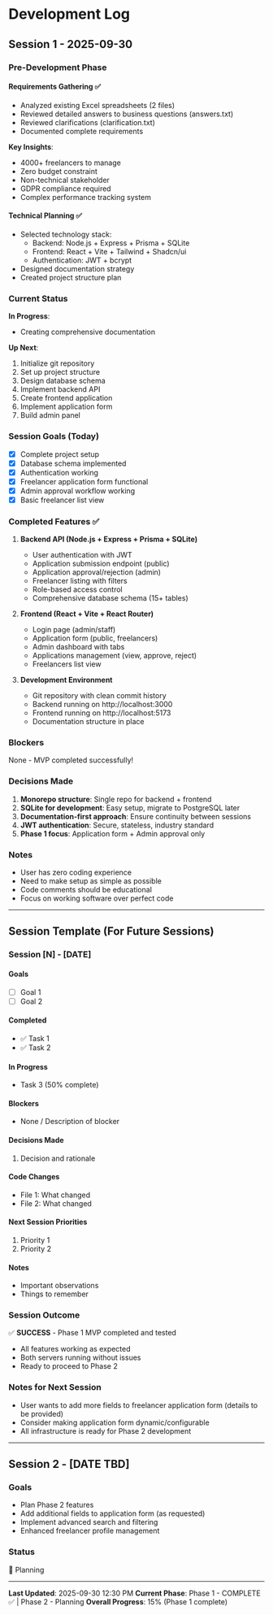 # Development Log

## Session 1 - 2025-09-30

### Pre-Development Phase

#### Requirements Gathering ✅
- Analyzed existing Excel spreadsheets (2 files)
- Reviewed detailed answers to business questions (answers.txt)
- Reviewed clarifications (clarification.txt)
- Documented complete requirements

**Key Insights**:
- 4000+ freelancers to manage
- Zero budget constraint
- Non-technical stakeholder
- GDPR compliance required
- Complex performance tracking system

#### Technical Planning ✅
- Selected technology stack:
  - Backend: Node.js + Express + Prisma + SQLite
  - Frontend: React + Vite + Tailwind + Shadcn/ui
  - Authentication: JWT + bcrypt
- Designed documentation strategy
- Created project structure plan

### Current Status

**In Progress**:
- Creating comprehensive documentation

**Up Next**:
1. Initialize git repository
2. Set up project structure
3. Design database schema
4. Implement backend API
5. Create frontend application
6. Implement application form
7. Build admin panel

### Session Goals (Today)
- [x] Complete project setup
- [x] Database schema implemented
- [x] Authentication working
- [x] Freelancer application form functional
- [x] Admin approval workflow working
- [x] Basic freelancer list view

### Completed Features ✅
1. **Backend API (Node.js + Express + Prisma + SQLite)**
   - User authentication with JWT
   - Application submission endpoint (public)
   - Application approval/rejection (admin)
   - Freelancer listing with filters
   - Role-based access control
   - Comprehensive database schema (15+ tables)

2. **Frontend (React + Vite + React Router)**
   - Login page (admin/staff)
   - Application form (public, freelancers)
   - Admin dashboard with tabs
   - Applications management (view, approve, reject)
   - Freelancers list view

3. **Development Environment**
   - Git repository with clean commit history
   - Backend running on http://localhost:3000
   - Frontend running on http://localhost:5173
   - Documentation structure in place

### Blockers
None - MVP completed successfully!

### Decisions Made
1. **Monorepo structure**: Single repo for backend + frontend
2. **SQLite for development**: Easy setup, migrate to PostgreSQL later
3. **Documentation-first approach**: Ensure continuity between sessions
4. **JWT authentication**: Secure, stateless, industry standard
5. **Phase 1 focus**: Application form + Admin approval only

### Notes
- User has zero coding experience
- Need to make setup as simple as possible
- Code comments should be educational
- Focus on working software over perfect code

---

## Session Template (For Future Sessions)

### Session [N] - [DATE]

#### Goals
- [ ] Goal 1
- [ ] Goal 2

#### Completed
- ✅ Task 1
- ✅ Task 2

#### In Progress
- Task 3 (50% complete)

#### Blockers
- None / Description of blocker

#### Decisions Made
1. Decision and rationale

#### Code Changes
- File 1: What changed
- File 2: What changed

#### Next Session Priorities
1. Priority 1
2. Priority 2

#### Notes
- Important observations
- Things to remember

### Session Outcome
✅ **SUCCESS** - Phase 1 MVP completed and tested
- All features working as expected
- Both servers running without issues
- Ready to proceed to Phase 2

### Notes for Next Session
- User wants to add more fields to freelancer application form (details to be provided)
- Consider making application form dynamic/configurable
- All infrastructure is ready for Phase 2 development

---

## Session 2 - [DATE TBD]

### Goals
- Plan Phase 2 features
- Add additional fields to application form (as requested)
- Implement advanced search and filtering
- Enhanced freelancer profile management

### Status
📝 Planning

---

**Last Updated**: 2025-09-30 12:30 PM
**Current Phase**: Phase 1 - COMPLETE ✅ | Phase 2 - Planning
**Overall Progress**: 15% (Phase 1 complete)